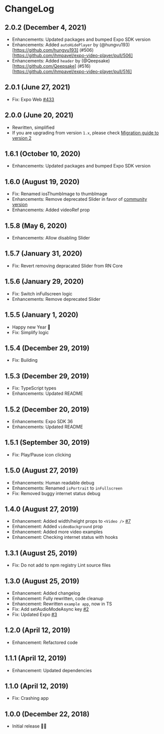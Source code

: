 # ChangeLog

## 2.0.2 (December 4, 2021)
- Enhancements: Updated packages and bumped Expo SDK version
- Enhancements: Added `autoHidePlayer` by (@hungvu193)[https://github.com/hungvu193] (#506)[https://github.com/ihmpavel/expo-video-player/pull/506]
- Enhancements: Added `header` by (@Qeepsake)[https://github.com/Qeepsake] (#516)[https://github.com/ihmpavel/expo-video-player/pull/516]

## 2.0.1 (June 27, 2021)
- Fix: Expo Web [#433](https://github.com/ihmpavel/expo-video-player/issues/433)

## 2.0.0 (June 20, 2021)
- Rewritten, simplified
- If you are upgrading from version `1.x`, please check [Migration guide to version 2](https://github.com/ihmpavel/expo-video-player/blob/master/migration-1x-to-2x.md)

## 1.6.1 (October 10, 2020)
- Enhancements: Updated packages and bumped Expo SDK version

## 1.6.0 (August 19, 2020)
- Fix: Renamed iosThumbImage to thumbImage
- Enhancements: Remove deprecated Slider in favor of [community version](https://github.com/react-native-community/react-native-slider)
- Enhancements: Added videoRef prop

## 1.5.8 (May 6, 2020)
- Enhancements: Allow disabling Slider

## 1.5.7 (January 31, 2020)
- Fix: Revert removing depracated Slider from RN Core

## 1.5.6 (January 29, 2020)
- Fix: Switch inFullscreen logic
- Enhancements: Remove deprecated Slider

## 1.5.5 (January 1, 2020)
- Happy new Year 🎉
- Fix: Simplify logic

## 1.5.4 (December 29, 2019)
- Fix: Building

## 1.5.3 (December 29, 2019)
- Fix: TypeScript types
- Enhancements: Updated README

## 1.5.2 (December 20, 2019)
- Enhancements: Expo SDK 36
- Enhancements: Updated README

## 1.5.1 (September 30, 2019)
- Fix: Play/Pause icon clicking

## 1.5.0 (August 27, 2019)
- Enhancements: Human readable debug
- Enhancements: Renamed `isPortrait` to `inFullscreen`
- Fix: Removed buggy internet status debug

## 1.4.0 (August 27, 2019)
- Enhancement: Added width/height props to `<Video />` [#7](https://github.com/ihmpavel/expo-video-player/issues/7)
- Enhancement: Added `videoBackground` prop
- Enhancement: Added more video examples
- Enhancement: Checking internet status with hooks

## 1.3.1 (August 25, 2019)
- Fix: Do not add to npm registry Lint source files

## 1.3.0 (August 25, 2019)
- Enhancement: Added changelog
- Enhancement: Fully rewritten, code cleanup
- Enhancement: Rewritten `example app`, now in TS
- Fix: Add setAudioModeAsync key [#2](https://github.com/ihmpavel/expo-video-player/issues/2)
- Fix: Updated Expo [#3](https://github.com/ihmpavel/expo-video-player/issues/3)

## 1.2.0 (April 12, 2019)
- Enhancement: Refactored code

## 1.1.1 (April 12, 2019)
- Enhancement: Updated dependencies

## 1.1.0 (April 12, 2019)
- Fix: Crashing app

## 1.0.0 (December 22, 2018)
- Initial release 🙌🤗